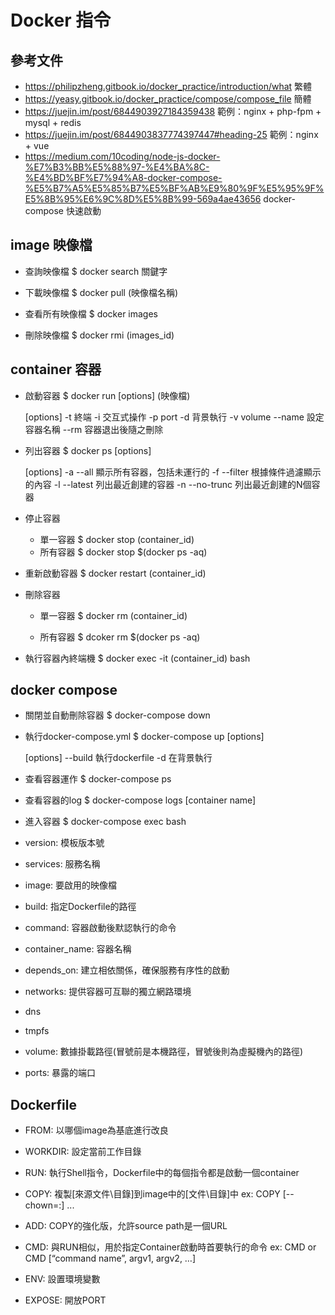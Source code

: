 # Docker 指令

## 參考文件

- https://philipzheng.gitbook.io/docker_practice/introduction/what 繁體
- https://yeasy.gitbook.io/docker_practice/compose/compose_file 簡體
- https://juejin.im/post/6844903927184359438 範例：nginx + php-fpm + mysql + redis
- https://juejin.im/post/6844903837774397447#heading-25 範例：nginx + vue
- https://medium.com/10coding/node-js-docker-%E7%B3%BB%E5%88%97-%E4%BA%8C-%E4%BD%BF%E7%94%A8-docker-compose-%E5%B7%A5%E5%85%B7%E5%BF%AB%E9%80%9F%E5%95%9F%E5%8B%95%E6%9C%8D%E5%8B%99-569a4ae43656 docker-compose 快速啟動

## image 映像檔

- 查詢映像檔
    $ docker search 關鍵字

- 下載映像檔
    $ docker pull (映像檔名稱)

- 查看所有映像檔
    $ docker images

- 刪除映像檔
    $ docker rmi (images_id)

## container 容器

- 啟動容器
    $ docker run [options] (映像檔)

    [options]
    -t          終端
    -i          交互式操作
    -p          port
    -d          背景執行
    -v          volume
    --name      設定容器名稱
    --rm        容器退出後隨之刪除

- 列出容器
    $ docker ps [options]

    [options]
    -a --all 顯示所有容器，包括未運行的
    -f --filter 根據條件過濾顯示的內容
    -l --latest 列出最近創建的容器
    -n --no-trunc 列出最近創建的N個容器


- 停止容器
    + 單一容器
        $ docker stop (container_id)
    + 所有容器
        $ docker stop $(docker ps -aq)

- 重新啟動容器
    $ docker restart (container_id)

- 刪除容器
    + 單一容器
        $ docker rm (container_id)

    + 所有容器
        $ dcoker rm $(docker ps -aq)

- 執行容器內終端機
    $ docker exec -it (container_id) bash

## docker compose

- 關閉並自動刪除容器
    $ docker-compose down

- 執行docker-compose.yml
    $ docker-compose up [options]

    [options]
    --build 執行dockerfile
    -d      在背景執行

- 查看容器運作
    $ docker-compose ps

- 查看容器的log
    $ docker-compose logs [container name]

- 進入容器
    $ docker-compose exec <service> bash

- version: 模板版本號

- services: 服務名稱

- image: 要啟用的映像檔

- build: 指定Dockerfile的路徑

- command: 容器啟動後默認執行的命令

- container_name: 容器名稱

- depends_on: 建立相依關係，確保服務有序性的啟動

- networks: 提供容器可互聯的獨立網路環境

- dns

- tmpfs

- volume: 數據掛載路徑(冒號前是本機路徑，冒號後則為虛擬機內的路徑)

- ports: 暴露的端口

## Dockerfile

- FROM: 以哪個image為基底進行改良

- WORKDIR: 設定當前工作目錄

- RUN: 執行Shell指令，Dockerfile中的每個指令都是啟動一個container

- COPY: 複製[來源文件\目錄]到image中的[文件\目錄]中
    ex: COPY [--chown=<user>:<group>] <source path>... <dist path>

- ADD: COPY的強化版，允許source path是一個URL

- CMD: 與RUN相似，用於指定Container啟動時首要執行的命令
    ex: CMD <command> or CMD [“command name”, argv1, argv2, …]

- ENV: 設置環境變數

- EXPOSE: 開放PORT
